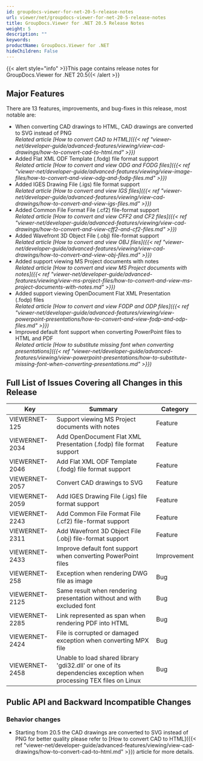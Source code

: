 ```yaml
---
id: groupdocs-viewer-for-net-20-5-release-notes
url: viewer/net/groupdocs-viewer-for-net-20-5-release-notes
title: GroupDocs.Viewer for .NET 20.5 Release Notes
weight: 5
description: ""
keywords: 
productName: GroupDocs.Viewer for .NET
hideChildren: False
---
```

{{< alert style="info" >}}This page contains release notes for GroupDocs.Viewer for .NET 20.5{{< /alert >}}

## Major Features

There are 13 features, improvements, and bug-fixes in this release, most notable are:

*   When converting CAD drawings to HTML, CAD drawings are converted to SVG instead of PNG   
*Related article* *[How to convert CAD to HTML]({{< ref "viewer-net/developer-guide/advanced-features/viewing/view-cad-drawings/how-to-convert-cad-to-html.md" >}})*
*   Added Flat XML ODF Template (.fodg) file format support  
*Related article [How to convert and view ODG and FODG files]({{< ref "viewer-net/developer-guide/advanced-features/viewing/view-image-files/how-to-convert-and-view-odg-and-fodg-files.md" >}})*
*   Added IGES Drawing File (.igs) file format support  
*Related article [How to convert and view IGS files]({{< ref "viewer-net/developer-guide/advanced-features/viewing/view-cad-drawings/how-to-convert-and-view-igs-files.md" >}})*
*   Added Common File Format File (.cf2) file-format support  
*Related article [How to convert and view CFF2 and CF2 files]({{< ref "viewer-net/developer-guide/advanced-features/viewing/view-cad-drawings/how-to-convert-and-view-cff2-and-cf2-files.md" >}})*
*   Added Wavefront 3D Object File (.obj) file-format support  
*Related article [How to convert and view OBJ files]({{< ref "viewer-net/developer-guide/advanced-features/viewing/view-cad-drawings/how-to-convert-and-view-obj-files.md" >}})*
*   Added support viewing MS Project documents with notes  
*Related article [How to convert and view MS Project documents with notes]({{< ref "viewer-net/developer-guide/advanced-features/viewing/view-ms-project-files/how-to-convert-and-view-ms-project-documents-with-notes.md" >}})*
*   Added support viewing OpenDocument Flat XML Presentation (.fodp) files  
*Related article [How to convert and view FODP and ODP files]({{< ref "viewer-net/developer-guide/advanced-features/viewing/view-powerpoint-presentations/how-to-convert-and-view-fodp-and-odp-files.md" >}})*
*   Improved default font support when converting PowerPoint files to HTML and PDF  
*Related article [How to substitute missing font when converting presentations]({{< ref "viewer-net/developer-guide/advanced-features/viewing/view-powerpoint-presentations/how-to-substitute-missing-font-when-converting-presentations.md" >}})*

## Full List of Issues Covering all Changes in this Release

| Key | Summary | Category |
| --- | --- | --- |
| VIEWERNET-125 | Support viewing MS Project documents with notes | Feature |
| VIEWERNET-2034 | Add OpenDocument Flat XML Presentation (.fodp) file format support | Feature |
| VIEWERNET-2046 | Add Flat XML ODF Template (.fodg) file format support | Feature |
| VIEWERNET-2057 | Convert CAD drawings to SVG | Feature |
| VIEWERNET-2059 | Add IGES Drawing File (.igs) file format support | Feature |
| VIEWERNET-2243 | Add Common File Format File (.cf2) file-format support | Feature |
| VIEWERNET-2311 | Add Wavefront 3D Object File (.obj) file-format support | Feature |
| VIEWERNET-2433 | Improve default font support when converting PowerPoint files | Improvement |
| VIEWERNET-258 | Exception when rendering DWG file as image | Bug |
| VIEWERNET-2125 | Same result when rendering presentation without and with excluded font | Bug |
| VIEWERNET-2285 | Link represented as span when rendering PDF into HTML | Bug |
| VIEWERNET-2424 | File is corrupted or damaged exception when converting MPX file | Bug |
| VIEWERNET-2458 | Unable to load shared library 'gdi32.dll' or one of its dependencies exception when processing TEX files on Linux | Bug |

## Public API and Backward Incompatible Changes

### Behavior changes

*   Starting from 20.5 the CAD drawings are converted to SVG instead of PNG for better quality please refer to [How to convert CAD to HTML]({{< ref "viewer-net/developer-guide/advanced-features/viewing/view-cad-drawings/how-to-convert-cad-to-html.md" >}}) article for more details.
